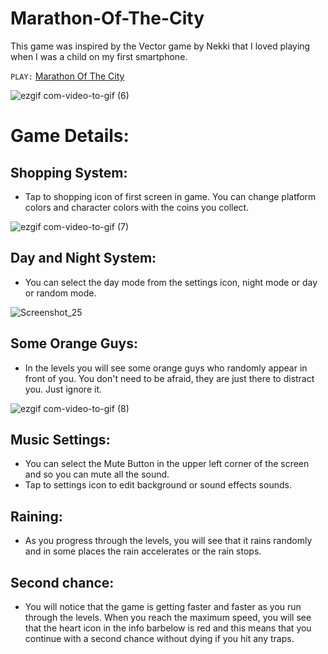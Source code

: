 # Marathon-Of-The-City
 This game was inspired by the Vector game by Nekki that I loved playing when I was a child on my first smartphone.
 
 `PLAY:` [Marathon Of The City](https://atakandll.itch.io/marathon-of-the-city)
 
 ![ezgif com-video-to-gif (6)](https://github.com/atakandll/Marathon-Of-The-City/assets/130579265/b2fce9e5-bc55-48a8-a384-9d432e8c2229)

 # Game Details:
 
## Shopping System:  
- Tap to shopping  icon of first screen in game. You can change platform colors and character colors with the coins  you collect.
  
![ezgif com-video-to-gif (7)](https://github.com/atakandll/Marathon-Of-The-City/assets/130579265/2ca9b5d9-78c0-4ef0-969c-1da8bab0c160)


## Day and Night System:  
- You can select the day mode from the settings icon,  night mode or day or random mode.

![Screenshot_25](https://user-images.githubusercontent.com/130579265/235330699-fd3f9e24-b22a-482f-bcdf-c4d203273607.png)

## Some Orange Guys:

- In the levels you will see some orange guys who randomly appear in front of you. You don't need to be afraid, they are just there to distract you. Just ignore it.
  
![ezgif com-video-to-gif (8)](https://github.com/atakandll/Marathon-Of-The-City/assets/130579265/bf8ad15a-2234-4efb-8647-01efe5c75ebf)

## Music Settings:  
- You can select the Mute Button in the upper left corner of the screen and so you can mute all the sound.
- Tap to  settings icon to edit background or sound effects sounds.

## Raining: 

- As you progress through the levels, you will see that it rains randomly and in some places the rain accelerates or the rain stops.

  
## Second chance:  
- You will notice that the game is getting faster and faster as you run through the levels. When you reach the maximum speed, you will see that the heart icon in the info barbelow is red and this means that you continue with a second chance without dying if you hit any traps.








